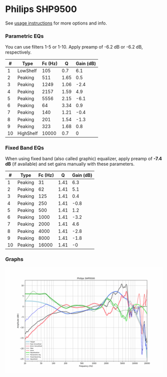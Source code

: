# Philips SHP9500
See [usage instructions](https://github.com/jaakkopasanen/AutoEq#usage) for more options and info.

### Parametric EQs
You can use filters 1-5 or 1-10. Apply preamp of -6.2 dB or -6.2 dB, respectively.

|   # | Type      |   Fc (Hz) |    Q |   Gain (dB) |
|-----|-----------|-----------|------|-------------|
|   1 | LowShelf  |       105 | 0.7  |         6.1 |
|   2 | Peaking   |       511 | 1.65 |         0.5 |
|   3 | Peaking   |      1249 | 1.06 |        -2.4 |
|   4 | Peaking   |      2157 | 1.59 |         4.9 |
|   5 | Peaking   |      5556 | 2.15 |        -6.1 |
|   6 | Peaking   |        64 | 3.34 |         0.9 |
|   7 | Peaking   |       140 | 1.21 |        -0.4 |
|   8 | Peaking   |       201 | 1.54 |        -1.3 |
|   9 | Peaking   |       323 | 1.68 |         0.8 |
|  10 | HighShelf |     10000 | 0.7  |         0   |

### Fixed Band EQs
When using fixed band (also called graphic) equalizer, apply preamp of **-7.4 dB** (if available) and set gains manually with these parameters.

|   # | Type    |   Fc (Hz) |    Q |   Gain (dB) |
|-----|---------|-----------|------|-------------|
|   1 | Peaking |        31 | 1.41 |         6.3 |
|   2 | Peaking |        62 | 1.41 |         5.1 |
|   3 | Peaking |       125 | 1.41 |         0.4 |
|   4 | Peaking |       250 | 1.41 |        -0.8 |
|   5 | Peaking |       500 | 1.41 |         1.2 |
|   6 | Peaking |      1000 | 1.41 |        -3.2 |
|   7 | Peaking |      2000 | 1.41 |         4.6 |
|   8 | Peaking |      4000 | 1.41 |        -2.8 |
|   9 | Peaking |      8000 | 1.41 |        -1.8 |
|  10 | Peaking |     16000 | 1.41 |        -0   |

### Graphs
![](./Philips%20SHP9500.png)

